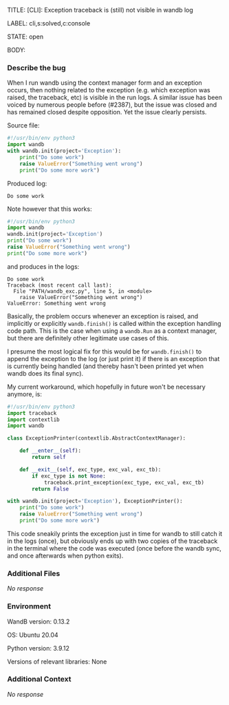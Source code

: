 TITLE:
[CLI]: Exception traceback is (still) not visible in wandb log

LABEL:
cli,s:solved,c:console

STATE:
open

BODY:
### Describe the bug

When I run wandb using the context manager form and an exception occurs, then nothing related to the exception (e.g. which exception was raised, the traceback, etc) is visible in the run logs. A similar issue has been voiced by numerous people before (#2387), but the issue was closed and has remained closed despite opposition. Yet the issue clearly persists.

Source file:
```python
#!/usr/bin/env python3
import wandb
with wandb.init(project='Exception'):
	print("Do some work")
	raise ValueError("Something went wrong")
	print("Do some more work")
```
Produced log:
```
Do some work
```
Note however that this works:
```python
#!/usr/bin/env python3
import wandb
wandb.init(project='Exception')
print("Do some work")
raise ValueError("Something went wrong")
print("Do some more work")
```
and produces in the logs:
```
Do some work
Traceback (most recent call last):
  File "PATH/wandb_exc.py", line 5, in <module>
    raise ValueError("Something went wrong")
ValueError: Something went wrong
```
Basically, the problem occurs whenever an exception is raised, and implicitly or explicitly `wandb.finish()` is called within the exception handling code path. This is the case when using a `wandb.Run` as a context manager, but there are definitely other legitimate use cases of this.

I presume the most logical fix for this would be for `wandb.finish()` to append the exception to the log (or just print it) if there is an exception that is currently being handled (and thereby hasn't been printed yet when wandb does its final sync).

My current workaround, which hopefully in future won't be necessary anymore, is:
```python
#!/usr/bin/env python3
import traceback
import contextlib
import wandb

class ExceptionPrinter(contextlib.AbstractContextManager):

	def __enter__(self):
		return self

	def __exit__(self, exc_type, exc_val, exc_tb):
		if exc_type is not None:
			traceback.print_exception(exc_type, exc_val, exc_tb)
		return False

with wandb.init(project='Exception'), ExceptionPrinter():
	print("Do some work")
	raise ValueError("Something went wrong")
	print("Do some more work")
```
This code sneakily prints the exception just in time for wandb to still catch it in the logs (once), but obviously ends up with two copies of the traceback in the terminal where the code was executed (once before the wandb sync, and once afterwards when python exits).

### Additional Files

_No response_

### Environment

WandB version: 0.13.2

OS: Ubuntu 20.04

Python version: 3.9.12

Versions of relevant libraries: None


### Additional Context

_No response_

